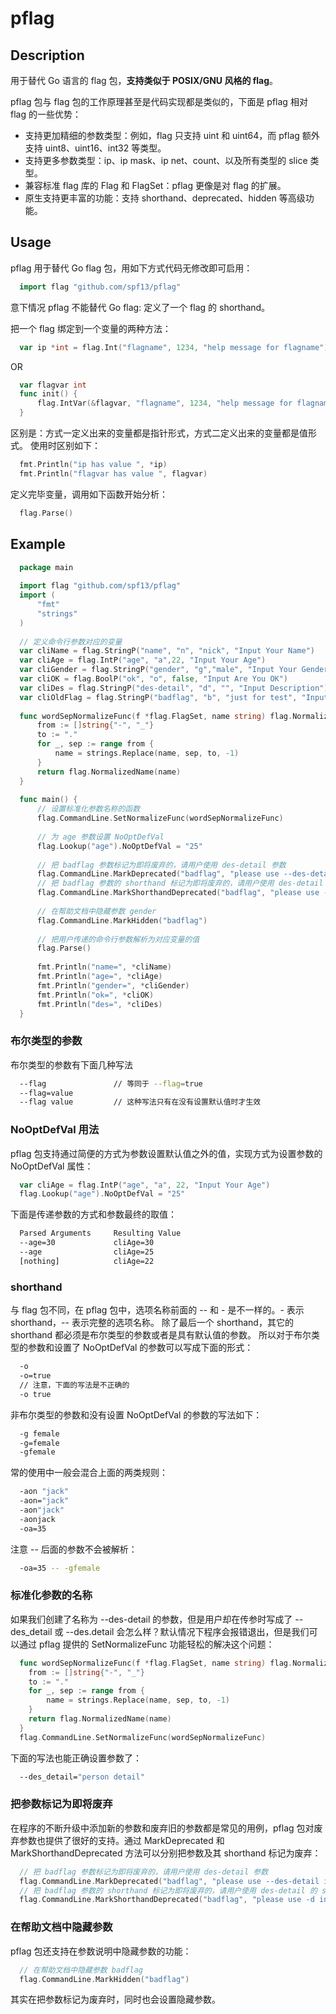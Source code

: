 # pflag

## Description

用于替代 Go 语言的 flag 包，**支持类似于 POSIX/GNU 风格的 flag**。

pflag 包与 flag 包的工作原理甚至是代码实现都是类似的，下面是 pflag 相对 flag 的一些优势：

* 支持更加精细的参数类型：例如，flag 只支持 uint 和 uint64，而 pflag 额外支持 uint8、uint16、int32 等类型。
* 支持更多参数类型：ip、ip mask、ip net、count、以及所有类型的 slice 类型。
* 兼容标准 flag 库的 Flag 和 FlagSet：pflag 更像是对 flag 的扩展。
* 原生支持更丰富的功能：支持 shorthand、deprecated、hidden 等高级功能。

## Usage

pflag 用于替代 Go flag 包，用如下方式代码无修改即可启用：

```Go
  import flag "github.com/spf13/pflag"
```

意下情况 pflag 不能替代 Go flag: 定义了一个 flag 的 shorthand。

把一个 flag 绑定到一个变量的两种方法：

```Go
  var ip *int = flag.Int("flagname", 1234, "help message for flagname")
```

 OR

```Go
  var flagvar int
  func init() {
      flag.IntVar(&flagvar, "flagname", 1234, "help message for flagname")
  }
```

区别是：方式一定义出来的变量都是指针形式，方式二定义出来的变量都是值形式。
使用时区别如下：

```Go
  fmt.Println("ip has value ", *ip)
  fmt.Println("flagvar has value ", flagvar)
```

定义完毕变量，调用如下函数开始分析：

```Go
  flag.Parse()
```

## Example

```Go
  package main
  
  import flag "github.com/spf13/pflag"
  import (
      "fmt"
      "strings"
  )
  
  // 定义命令行参数对应的变量
  var cliName = flag.StringP("name", "n", "nick", "Input Your Name")
  var cliAge = flag.IntP("age", "a",22, "Input Your Age")
  var cliGender = flag.StringP("gender", "g","male", "Input Your Gender")
  var cliOK = flag.BoolP("ok", "o", false, "Input Are You OK")
  var cliDes = flag.StringP("des-detail", "d", "", "Input Description")
  var cliOldFlag = flag.StringP("badflag", "b", "just for test", "Input badflag")
  
  func wordSepNormalizeFunc(f *flag.FlagSet, name string) flag.NormalizedName {
      from := []string{"-", "_"}
      to := "."
      for _, sep := range from {
          name = strings.Replace(name, sep, to, -1)
      }
      return flag.NormalizedName(name)
  }
  
  func main() {
      // 设置标准化参数名称的函数
      flag.CommandLine.SetNormalizeFunc(wordSepNormalizeFunc)
      
      // 为 age 参数设置 NoOptDefVal
      flag.Lookup("age").NoOptDefVal = "25"
  
      // 把 badflag 参数标记为即将废弃的，请用户使用 des-detail 参数
      flag.CommandLine.MarkDeprecated("badflag", "please use --des-detail instead")
      // 把 badflag 参数的 shorthand 标记为即将废弃的，请用户使用 des-detail 的 shorthand 参数
      flag.CommandLine.MarkShorthandDeprecated("badflag", "please use -d instead")
  
      // 在帮助文档中隐藏参数 gender
      flag.CommandLine.MarkHidden("badflag")
  
      // 把用户传递的命令行参数解析为对应变量的值
      flag.Parse()
  
      fmt.Println("name=", *cliName)
      fmt.Println("age=", *cliAge)
      fmt.Println("gender=", *cliGender)
      fmt.Println("ok=", *cliOK)
      fmt.Println("des=", *cliDes)
  }
```

### 布尔类型的参数

布尔类型的参数有下面几种写法

```Bash
  --flag               // 等同于 --flag=true        
  --flag=value
  --flag value         // 这种写法只有在没有设置默认值时才生效
```

### NoOptDefVal 用法

pflag 包支持通过简便的方式为参数设置默认值之外的值，实现方式为设置参数的 NoOptDefVal 属性：

```Go
  var cliAge = flag.IntP("age", "a", 22, "Input Your Age")
  flag.Lookup("age").NoOptDefVal = "25"
```

下面是传递参数的方式和参数最终的取值：

```Bash
  Parsed Arguments     Resulting Value
  --age=30             cliAge=30
  --age                cliAge=25
  [nothing]            cliAge=22
```

### shorthand

与 flag 包不同，在 pflag 包中，选项名称前面的 -- 和 - 是不一样的。- 表示 shorthand，-- 表示完整的选项名称。
除了最后一个 shorthand，其它的 shorthand 都必须是布尔类型的参数或者是具有默认值的参数。
所以对于布尔类型的参数和设置了 NoOptDefVal 的参数可以写成下面的形式：

```Bash
  -o
  -o=true
  // 注意，下面的写法是不正确的
  -o true
```

非布尔类型的参数和没有设置 NoOptDefVal 的参数的写法如下：

```Bash
  -g female
  -g=female
  -gfemale
```

常的使用中一般会混合上面的两类规则：

```Bash
  -aon "jack"
  -aon="jack"
  -aon"jack"
  -aonjack
  -oa=35
```

注意 -- 后面的参数不会被解析：

```Bash
  -oa=35 -- -gfemale
```

### 标准化参数的名称

如果我们创建了名称为 --des-detail 的参数，但是用户却在传参时写成了 --des_detail 或 --des.detail 会怎么样？默认情况下程序会报错退出，但是我们可以通过 pflag 提供的 SetNormalizeFunc 功能轻松的解决这个问题：

```Go
  func wordSepNormalizeFunc(f *flag.FlagSet, name string) flag.NormalizedName {
    from := []string{"-", "_"}
    to := "."
    for _, sep := range from {
        name = strings.Replace(name, sep, to, -1)
    }
    return flag.NormalizedName(name)
  }
  flag.CommandLine.SetNormalizeFunc(wordSepNormalizeFunc)
```

下面的写法也能正确设置参数了：

```Bash
  --des_detail="person detail"
```

### 把参数标记为即将废弃

在程序的不断升级中添加新的参数和废弃旧的参数都是常见的用例，pflag 包对废弃参数也提供了很好的支持。通过 MarkDeprecated 和 MarkShorthandDeprecated 方法可以分别把参数及其 shorthand 标记为废弃：

```Go
  // 把 badflag 参数标记为即将废弃的，请用户使用 des-detail 参数
  flag.CommandLine.MarkDeprecated("badflag", "please use --des-detail instead")
  // 把 badflag 参数的 shorthand 标记为即将废弃的，请用户使用 des-detail 的 shorthand 参数
  flag.CommandLine.MarkShorthandDeprecated("badflag", "please use -d instead")
```

### 在帮助文档中隐藏参数

pflag 包还支持在参数说明中隐藏参数的功能：

```Go
  // 在帮助文档中隐藏参数 badflag
  flag.CommandLine.MarkHidden("badflag")
```

其实在把参数标记为废弃时，同时也会设置隐藏参数。
